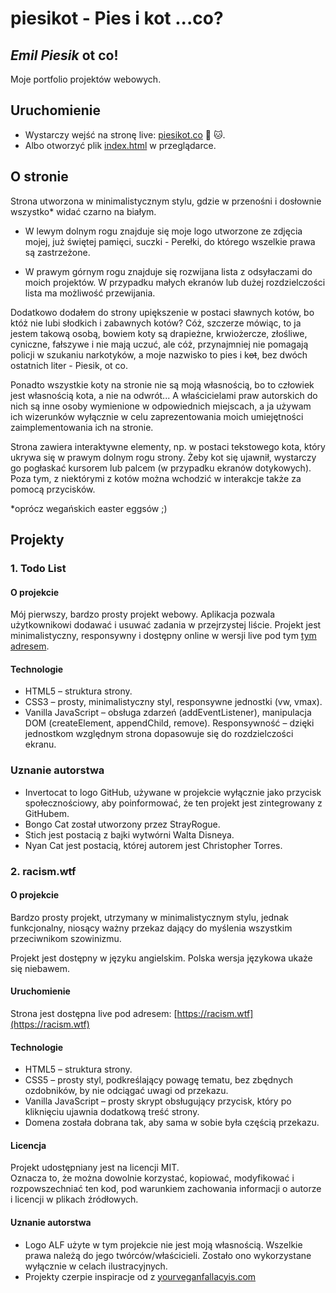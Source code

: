 # piesikot - Pies i kot ...co?

## _Emil Piesik_ ot co!

Moje portfolio projektów webowych.

## Uruchomienie

- Wystarczy wejść na stronę live: [piesikot.co](https://piesikot.co) :dog: :cat:.
- Albo otworzyć plik [index.html](index.html) w przeglądarce.

## O stronie

Strona utworzona w minimalistycznym stylu, gdzie w przenośni i dosłownie wszystko\* widać czarno na białym.

- W lewym dolnym rogu znajduje się moje logo utworzone ze zdjęcia mojej, już świętej pamięci, suczki - Perełki, do którego wszelkie prawa są zastrzeżone.

- W prawym górnym rogu znajduje się rozwijana lista z odsyłaczami do moich projektów. W przypadku małych ekranów lub dużej rozdzielczości lista ma możliwość przewijania.

Dodatkowo dodałem do strony upiększenie w postaci sławnych kotów, bo któż nie lubi słodkich i zabawnych kotów? Cóż, szczerze mówiąc, to ja jestem takową osobą, bowiem koty są drapieżne, krwiożercze, złośliwe, cyniczne, fałszywe i nie mają uczuć, ale cóż, przynajmniej nie pomagają policji w szukaniu narkotyków, a moje nazwisko to pies i k<s>ot</s>, bez dwóch ostatnich liter - Piesik, ot co.

Ponadto wszystkie koty na stronie nie są moją własnością, bo to człowiek jest własnością kota, a nie na odwrót... A właścicielami praw autorskich do nich są inne osoby wymienione w odpowiednich miejscach, a ja używam ich wizerunków wyłącznie w celu zaprezentowania moich umiejętności zaimplementowania ich na stronie.

Strona zawiera interaktywne elementy, np. w postaci tekstowego kota, który ukrywa się w prawym dolnym rogu strony. Żeby kot się ujawnił, wystarczy go pogłaskać kursorem lub palcem (w przypadku ekranów dotykowych). Poza tym, z niektórymi z kotów można wchodzić w interakcje także za pomocą przycisków.

\*oprócz wegańskich easter eggsów ;)

## Projekty

### 1. Todo List

#### O projekcie

Mój pierwszy, bardzo prosty projekt webowy. Aplikacja pozwala użytkownikowi dodawać i usuwać zadania w przejrzystej liście. Projekt jest minimalistyczny, responsywny i dostępny online w wersji live pod tym [tym adresem](https://piesikot.co/todolist.html).

#### Technologie

- HTML5 – struktura strony.
- CSS3 – prosty, minimalistyczny styl, responsywne jednostki (vw, vmax).
- Vanilla JavaScript – obsługa zdarzeń (addEventListener), manipulacja DOM (createElement, appendChild, remove).
  Responsywność – dzięki jednostkom względnym strona dopasowuje się do rozdzielczości ekranu.

### Uznanie autorstwa

- Invertocat to logo GitHub, używane w projekcie wyłącznie jako przycisk społecznościowy, aby poinformować, że ten projekt jest zintegrowany z GitHubem.
- Bongo Cat został utworzony przez StrayRogue.
- Stich jest postacią z bajki wytwórni Walta Disneya.
- Nyan Cat jest postacią, której autorem jest Christopher Torres.

### 2. racism.wtf

#### O projekcie

Bardzo prosty projekt, utrzymany w minimalistycznym stylu, jednak funkcjonalny, niosący ważny przekaz dający do myślenia wszystkim przeciwnikom szowinizmu.

Projekt jest dostępny w języku angielskim. Polska wersja językowa ukaże się niebawem.

#### Uruchomienie

Strona jest dostępna live pod adresem: [https://racism.wtf](https://racism.wtf)

#### Technologie

- HTML5 – struktura strony.
- CSS5 – prosty styl, podkreślający powagę tematu, bez zbędnych ozdobników, by nie odciągać uwagi od przekazu.
- Vanilla JavaScript – prosty skrypt obsługujący przycisk, który po kliknięciu ujawnia dodatkową treść strony.
- Domena została dobrana tak, aby sama w sobie była częścią przekazu.

#### Licencja

Projekt udostępniany jest na licencji MIT.  
Oznacza to, że można dowolnie korzystać, kopiować, modyfikować i rozpowszechniać ten kod, pod warunkiem zachowania informacji o autorze i licencji w plikach źródłowych.

#### Uznanie autorstwa

- Logo ALF użyte w tym projekcie nie jest moją własnością. Wszelkie prawa należą do jego twórców/właścicieli. Zostało ono wykorzystane wyłącznie w celach ilustracyjnych.
- Projekty czerpie inspiracje od z [yourveganfallacyis.com](https://yourveganfallacyis.com/)
